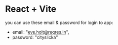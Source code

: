 # React + Vite

you can use these email & password for login to app:
- email: "eve.holt@reqres.in",
- password: "cityslicka"
